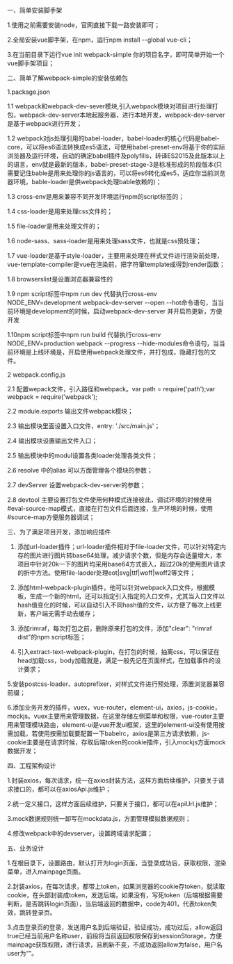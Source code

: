 一、简单安装脚手架

1.使用之前需要安装node，官网直接下载一路安装即可；

2.全局安装vue脚手架，在npm，运行npm install --global vue-cli；

3.在当前目录下运行vue init webpack-simple 你的项目名字，即可简单开始一个vue脚手架项目；



二、简单了解webpack-simple的安装依赖包

1.package.json

1.1 webpack和webpack-dev-sever模块,引入webpack模块对项目进行处理打包，webpack-dev-server本地起服务器，进行本地开发，webpack-dev-server是基于webpack进行开发；

1.2 webpack对js处理引用的babel-loader，babel-loader的核心代码是babel-core，可以将es6语法转换成es5语法，可使用babel-preset-env将基于你的实际浏览器及运行环境，自动的确定babel插件及polyfills，转译ES2015及此版本以上的语言，env就是最新的版本，babel-preset-stage-3是标准形成的阶段版本(只需要记住bable是用来处理你的js语言的，可以将es6转化成es5，适应你当前浏览器环境，bable-loader是供webpack处理bable依赖的)；

1.3 cross-env是用来兼容不同开发环境运行npm的script标签的；

1.4 css-loader是用来处理css文件的；

1.5 file-loader是用来处理文件的；

1.6 node-sass、sass-loader是用来处理sass文件，也就是css预处理；

1.7 vue-loader是基于style-loader，主要用来处理在样式文件进行渲染前处理，vue-template-compiler是vue在渲染前，把字符窜template成得到render函数；

1.8 browserslist是设置浏览器兼容性的

1.9 npm script标签中npm run dev 代替执行cross-env NODE_ENV=development webpack-dev-server --open --hot命令语句，当当前环境是development的时候，启动webpack-dev-server 并开启热更新，方便开发

1.10npm script标签中npm run build 代替执行cross-env NODE_ENV=production webpack --progress --hide-modules命令语句，当当前环境是上线环境是，开启使用webpack处理文件，并打包成，隐藏打包的文件。

2 webpack.config.js

2.1 配置wepack文件，引入路径和webpack。var path = require('path');var webpack = require('webpack');

2.2 module.exports 输出文件webpack模块；

2.3 输出模块里面设置入口文件，entry: './src/main.js'；

2.4 输出模块设置输出文件入口；

2.5 输出模块中的modul设置各类loader处理各类文件；

2.6 resolve 中的alias 可以方面管理各个模块的参数；

2.7 devServer 设置webpack-dev-server的参数；

2.8 devtool 主要设置打包文件使用何种模式连接彼此，调试环境的时候使用#eval-source-map模式，直接在打包文件后面连接，生产环境的时候，使用#source-map方便服务器调试；



三、为了满足项目开发，添加响应插件

1. 添加url-loader插件；url-loader插件相对于file-loader文件，可以针对特定内存的图片进行图片转base64处理，减少请求个数，但是内存会适量增大，本项目中针对20k一下的图片均采用base64方式嵌入，超过20k的使用图片请求的折中方法。使用file-laoder处理eot|svg|ttf|woff|woff2等文件；

2. 添加html-webpack-plugin插件，他可以针对webpack入口文件，根据模板，生成一个新的html，还可以指定引入指定的入口文件，尤其当入口文件以hash值变化的时候，可以自动引入不同hash值的文件，以方便了每次上线更新，客户端无需手动去缓存；
 
3. 添加rimraf，每次打包之前，删除原来打包的文件，添加"clear": "rimraf dist"的npm script标签；

4. 引入extract-text-webpack-plugin，在打包的时候，抽离css，可以保证在head加载css，body加载就是，满足一般先记在页面样式，在加载事件的设计要求；

5.安装postcss-loader、autoprefixer，对样式文件进行预处理，添置浏览器兼容前缀；

6.添加业务开发的插件，vuex，vue-router，element-ui，axios，js-cookie，mockjs。vuex主要用来管理数据，在这里存储左侧菜单和权限，vue-router主要用来管理模块路由，element-ui是vue开发ui框架，这里的element-ui没有使用按需加载，若使用按需加载要配置一下babelrc，axios是第三方请求依赖，js-cookie主要是在请求时候，存取后端token的cookie插件，引入mockjs方面mock数据开发；


四、工程架构设计

1.封装axios，每次请求，统一在axios封装方法，这样方面后续维护，只要关于请求接口的，都可以在axiosApi.js维护；

2.统一定义接口，这样方面后续维护，只要关于接口，都可以在apiUrl.js维护；

3.mock数据规则统一卸写在mockdata.js，方面管理模拟数据规则；

4.修改webpack中的devserver，设置跨域请求配置；


五、业务设计

1.在根目录下，设置路由，默认打开为login页面，当登录成功后，获取权限，渲染菜单，进入mainpage页面。

2.封装axios，在每次请求，都带上token，如果浏览器的cookie存token，就读取cookie，在头部封装成token，发送后端，如果没有，写死token（后端根据需要判断，是否跳转login页面），当后端返回的数据中，code为401，代表token失效，跳转登录页。

3.点击登录页的登录，发送用户名到后端验证，验证成功，成功过后，allow返回true已经当前用户名称user，前段将当前返回权限保存到sessionStorage，方便mainpage获取权限，进行请求，且刷新不变，不成功返回allow为false，用户名user为“”。


